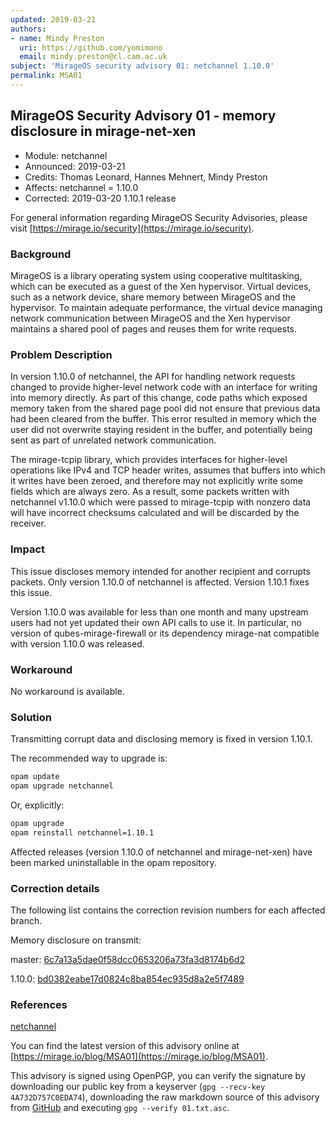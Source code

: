 ```yaml
---
updated: 2019-03-21
authors:
- name: Mindy Preston
  uri: https://github.com/yomimono
  email: mindy.preston@cl.cam.ac.uk
subject: 'MirageOS security advisory 01: netchannel 1.10.0'
permalink: MSA01
---
```


## MirageOS Security Advisory 01 - memory disclosure in mirage-net-xen

- Module:       netchannel
- Announced:    2019-03-21
- Credits:      Thomas Leonard, Hannes Mehnert, Mindy Preston
- Affects:      netchannel = 1.10.0
- Corrected:    2019-03-20 1.10.1 release

For general information regarding MirageOS Security Advisories,
please visit [https://mirage.io/security](https://mirage.io/security).

### Background

MirageOS is a library operating system using cooperative multitasking, which can
be executed as a guest of the Xen hypervisor.  Virtual devices, such as a
network device, share memory between MirageOS and the hypervisor.  To maintain 
adequate performance, the virtual device managing network communication between 
MirageOS and the Xen hypervisor maintains a shared pool of pages and reuses 
them for write requests.

### Problem Description

In version 1.10.0 of netchannel, the API for handling network requests 
changed to provide higher-level network code with an interface for writing into 
memory directly.  As part of this change, code paths which exposed memory taken 
from the shared page pool did not ensure that previous data had been cleared 
from the buffer.  This error resulted in memory which the user did not 
overwrite staying resident in the buffer, and potentially being sent as part of 
unrelated network communication.

The mirage-tcpip library, which provides interfaces for higher-level operations 
like IPv4 and TCP header writes, assumes that buffers into which it writes have 
been zeroed, and therefore may not explicitly write some fields which are always 
zero.  As a result, some packets written with netchannel v1.10.0 which were 
passed to mirage-tcpip with nonzero data will have incorrect checksums 
calculated and will be discarded by the receiver.

### Impact

This issue discloses memory intended for another recipient and corrupts packets.
Only version 1.10.0 of netchannel is affected.  Version 1.10.1 fixes this issue.

Version 1.10.0 was available for less than one month and many upstream users
had not yet updated their own API calls to use it.  In particular, no version of
qubes-mirage-firewall or its dependency mirage-nat compatible with version
1.10.0 was released.

### Workaround

No workaround is available.

### Solution

Transmitting corrupt data and disclosing memory is fixed in version 1.10.1.

The recommended way to upgrade is:
```bash
opam update
opam upgrade netchannel
```

Or, explicitly:
```bash
opam upgrade
opam reinstall netchannel=1.10.1
```

Affected releases (version 1.10.0 of netchannel and mirage-net-xen) have been marked uninstallable in the opam repository.

### Correction details

The following list contains the correction revision numbers for each
affected branch.

Memory disclosure on transmit:

master: [6c7a13a5dae0f58dcc0653206a73fa3d8174b6d2](https://github.com/mirage/mirage-net-xen/commit/6c7a13a5dae0f58dcc0653206a73fa3d8174b6d2)

1.10.0: [bd0382eabe17d0824c8ba854ec935d8a2e5f7489](https://github.com/mirage/mirage-net-xen/commit/bd0382eabe17d0824c8ba854ec935d8a2e5f7489)

### References

[netchannel](https://github.com/mirage/mirage-net-xen)

You can find the latest version of this advisory online at
[https://mirage.io/blog/MSA01](https://mirage.io/blog/MSA01).

This advisory is signed using OpenPGP, you can verify the signature
by downloading our public key from a keyserver (`gpg --recv-key 4A732D757C0EDA74`),
downloading the raw markdown source of this advisory from [GitHub](https://raw.githubusercontent.com/mirage/mirage-www/master/tmpl/advisories/01.txt.asc)
and executing `gpg --verify 01.txt.asc`.

